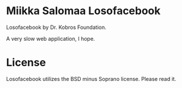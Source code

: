 Miikka Salomaa
Losofacebook
=============

Losofacebook by Dr. Kobros Foundation.

A very slow web application, I hope.

License
========

Losofacebook utilizes the BSD minus Soprano license. Please read it.

